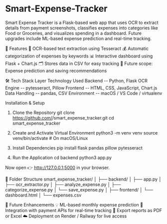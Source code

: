 # Smart-Expense-Tracker
Smart Expense Tracker is a Flask-based web app that uses OCR to extract details from payment screenshots, classifies expenses into categories like Food or Groceries, and visualizes spending in a dashboard. Future upgrades include ML-based expense prediction and real-time tracking.


🧠 Features
 📸 OCR-based text extraction using Tesseract
 💰 Automatic categorization of expenses by keywords
 📊 Interactive dashboard using Flask + Chart.js
 🗂️ Stores data in CSV for easy tracking
 🔮 Future scope: Expense prediction and saving recommendations


🛠️ Tech Stack
 Layer	Technology Used
 Backend --	Python, Flask
 OCR Engine --	pytesseract, Pillow
 Frontend --	HTML, CSS, JavaScript, Chart.js
 Data Handling --	pandas, CSV
 Environment --	macOS / VS Code / virtualenv


Installation & Setup
 1. Clone the Repository
  git clone https://github.com/<your-username>/smart_expense_tracker.git
  cd smart_expense_tracker

 2. Create and Activate Virtual Environment
  python3 -m venv venv
  source venv/bin/activate   # On macOS/Linux

 3. Install Dependencies
  pip install flask pandas pillow pytesseract

 4. Run the Application
  cd backend
  python3 app.py

Now open 👉 http://127.0.0.1:5000 in your browser.


🧩 Folder Structure
smart_expense_tracker/
│
├── backend/
│   ├── app.py
│   ├── ocr_extractor.py
│   ├── analyze_expense.py
│   ├── categorize_expense.py
│   └── save_expense.py
│
├── frontend/
│   └── dashboard.html
│
└── expenses.csv


🚀 Future Enhancements
 💡 ML-based monthly expense prediction
 📲 Integration with payment APIs for real-time tracking
 🧾 Export reports as PDF or Excel
 ☁️ Deployment on Render / Railway for live access

